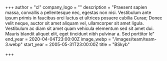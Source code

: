 +++
author = "cl"
company_logo = ""
description = "Praesent sapien massa, convallis a pellentesque nec, egestas non nisi. Vestibulum ante ipsum primis in faucibus orci luctus et ultrices posuere cubilia Curae; Donec velit neque, auctor sit amet aliquam vel, ullamcorper sit amet ligula. Vestibulum ac diam sit amet quam vehicula elementum sed sit amet dui. Mauris blandit aliquet elit, eget tincidunt nibh pulvinar a.  Sed porttitor le"
end_year = 2020-04-04T23:00:00Z
image_webp = "/images/team/team-3.webp"
start_year = 2005-05-31T23:00:00Z
title = "BSkyb"

+++
